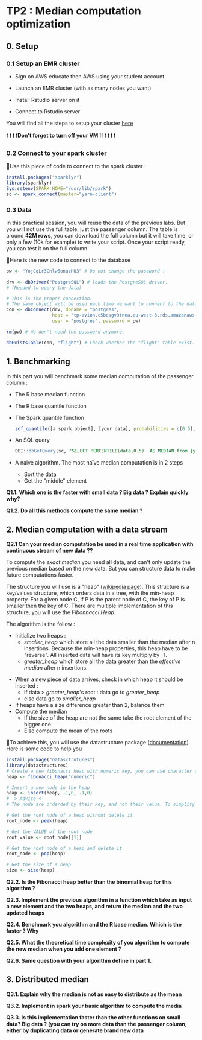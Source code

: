 # TP2 : Median computation optimization

## 0. Setup

### 0.1 Setup an EMR cluster

- Sign on AWS educate then AWS using your student account.

- Launch an EMR cluster (with as many nodes you want)
- Install Rstudio server on it
- Connect to Rstudio server

You will find all the steps to setup your cluster [here](https://foad-moodle.ensai.fr/course/view.php?id=183#section-3)

:heavy_exclamation_mark: :heavy_exclamation_mark: :heavy_exclamation_mark: :heavy_exclamation_mark:**Don't forget to turn off your VM !!** :heavy_exclamation_mark: :heavy_exclamation_mark: :heavy_exclamation_mark: :heavy_exclamation_mark:

### 0.2 Connect to your spark cluster

:arrow_down_small:Use this piece of code to connect to the spark cluster :

```R
install.packages("sparklyr")
library(sparklyr)
Sys.setenv(SPARK_HOME="/usr/lib/spark")
sc <- spark_connect(master="yarn-client")
```

### 0.3 Data

In this practical session, you will reuse the data of the previous labs. But you will not use the full table, just the passenger column. The table is around **42M rows**, you can download the full column but it will take time, or only a few (10k for example) to write your script. Once your script ready, you can test it on the full column.

:arrow_down_small:Here is the new code to connect to the database 

````R
pw <- "YojCqLr3Cnlw6onuzHU3" # Do not change the password !

drv <- dbDriver("PostgreSQL") # loads the PostgreSQL driver.
# (Needed to query the data)

# This is the proper connection.
# The same object will be used each time we want to connect to the database.
con <- dbConnect(drv, dbname = "postgres",
                 host = "tp-avion.c5bqsgv9tnea.eu-west-3.rds.amazonaws.com", port = 5432,
                 user = "postgres", password = pw)

rm(pw) # We don't need the password anymore.

dbExistsTable(con, "flight") # Check whether the "flight" table exist.
````

## 1. Benchmarking

In this part you will benchmark some median computation of the passenger column :

- The R base median function

- The R base quantile function

- The Spark quantile function 

  ```R
  sdf_quantile([a spark object], [your data], probabilities = c(0.5), relative.error = 1e-05)
  ```

- An SQL query

  ```sql
  DBI::dbGetQuery(sc, "SELECT PERCENTILE(data,0.5)  AS MEDIAN from [your data]")
  ```

- A naïve algorithm. The most naïve median computation is in 2 steps
  - Sort the data
  - Get the "middle" element

**Q1.1. Which one is the faster with small data ? Big data ? Explain quickly why?**

**Q1.2. Do all this methods compute the same median ?**

## 2. Median computation with a data stream

**Q2.1 Can your median computation be used in a real time application with continuous stream of new data ??**

To compute the *exact median* you need all data, and can't only update the previous median based on the new data. But you can structure data to make future computations faster.

The structure you will use is a "heap" ([wikipedia page](https://en.wikipedia.org/wiki/Heap_(data_structure))). This structure is a key/values structure, which orders data in a tree, with the min-heap property. For a given node C, if P is the parent node of C, the key of P is smaller then the key of C. There are multiple implementation of this structure, you will use the *Fibonnacci Heap*.

The algorithm is the follow :

- Initialize two heaps :
  - *smaller_heap* which store all the data smaller than the median after n insertions. Because the min-heap properties, this heap have to be "reverse". All inserted data will have its key multiply by -1.
  - *greater_heap* which store all the data greater than the *effective median* after n insertions.

* When a new piece of data arrives, check in which heap it should be inserted :
  * if data > *greater_heap*'s root : data go to *greater_heap*
  * else data go to *smaller_heap*
* If heaps have a size difference greater than 2, balance them
* Compute the median
  * If the size of the heap are not the same take the root element of the bigger one
  * Else compute the mean of the roots

:arrow_down_small:To achieve this, you will use the datastructure package ([documentation](https://cran.r-project.org/web/packages/datastructures/datastructures.pdf)). Here is some code to help you

```R
install.package("datasctrutures")
library(datastructures)
# Create a new fibonacci heap with numeric key, you can use character or interger if your keys are characters or intergers
heap <- fibonacci_heap("numeric")

# Insert a new node in the heap
heap <- insert(heap, -1,0, -1,0)
# -> Advice <-
# The node are orderded by their key, and not their value. To simplify the code, you can have the same key value for your node.

# Get the root node of a heap without delete it
root_node <- peek(heap)

# Get the VALUE of the root node
root_value <- root_node[[1]]

# Get the root node of a heap and delete it
root_node <- pop(heap)

# Get the size of a heap
size <- size(heap)
```

**Q2.2. Is the Fibonacci heap better than the binomial heap for this algorithm ?**

**Q2.3. Implement the previous algorithm in a function which take as input a new element and the two heaps, and return the median and the two updated heaps**

**Q2.4. Benchmark you algorithm and the R base median. Which is the faster ? Why**

**Q2.5. What the theoretical time complexity of you algorithm to compute the new median when you add one element ?**

**Q2.6. Same question with your algorithm define in part 1.**

## 3. Distributed median

**Q3.1. Explain why the median is not as easy to distribute as the mean**

**Q3.2. Implement in spark your basic algorithm to compute the media**

**Q3.3. Is this implementation faster than the other functions on small data? Big data ? (you can try on more data than the passenger column, either by duplicating data or generate brand new data**

